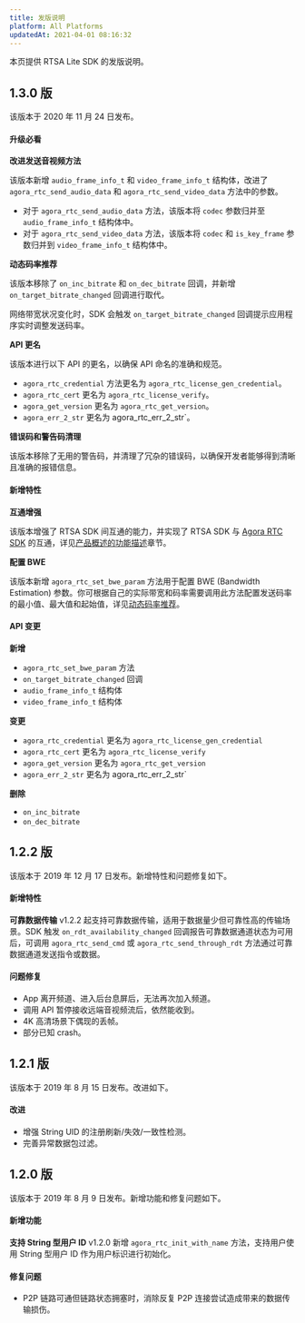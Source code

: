 ```yaml
---
title: 发版说明
platform: All Platforms
updatedAt: 2021-04-01 08:16:32
---
```


本页提供 RTSA Lite SDK 的发版说明。

## 1.3.0 版

该版本于 2020 年 11 月 24 日发布。

#### 升级必看

**改进发送音视频方法**

该版本新增 `audio_frame_info_t` 和 `video_frame_info_t` 结构体，改进了 `agora_rtc_send_audio_data` 和 `agora_rtc_send_video_data` 方法中的参数。

- 对于 `agora_rtc_send_audio_data` 方法，该版本将 `codec` 参数归并至 `audio_frame_info_t` 结构体中。
- 对于 `agora_rtc_send_video_data` 方法，该版本将 `codec` 和 `is_key_frame` 参数归并到 `video_frame_info_t` 结构体中。

**动态码率推荐**

该版本移除了 `on_inc_bitrate` 和 `on_dec_bitrate` 回调，并新增 `on_target_bitrate_changed` 回调进行取代。

网络带宽状况变化时，SDK 会触发 `on_target_bitrate_changed` 回调提示应用程序实时调整发送码率。

**API 更名**

该版本进行以下 API 的更名，以确保 API 命名的准确和规范。

- `agora_rtc_credential` 方法更名为 `agora_rtc_license_gen_credential`。
- `agora_rtc_cert` 更名为 `agora_rtc_license_verify`。
- `agora_get_version` 更名为 `agora_rtc_get_version`。
- `agora_err_2_str` 更名为 agora_rtc_err_2_str`。

**错误码和警告码清理**

该版本移除了无用的警告码，并清理了冗杂的错误码，以确保开发者能够得到清晰且准确的报错信息。

#### 新增特性

**互通增强**

该版本增强了 RTSA SDK 间互通的能力，并实现了 RTSA SDK 与 [Agora RTC SDK](https://docs.agora.io/cn/Agora%20Platform/term_agora_rtc_sdk) 的互通，详见[产品概述的功能描述](./product_rtsa)章节。

**配置 BWE**

该版本新增 `agora_rtc_set_bwe_param` 方法用于配置 BWE (Bandwidth Estimation) 参数。你可根据自己的实际带宽和码率需要调用此方法配置发送码率的最小值、最大值和起始值，详见[动态码率推荐](./recommend_bitrate_linux)。

#### API 变更

**新增**

- `agora_rtc_set_bwe_param` 方法
- `on_target_bitrate_changed` 回调
- `audio_frame_info_t` 结构体
- `video_frame_info_t` 结构体

**变更**

- `agora_rtc_credential` 更名为 `agora_rtc_license_gen_credential`
- `agora_rtc_cert` 更名为 `agora_rtc_license_verify`
- `agora_get_version` 更名为 `agora_rtc_get_version`
- `agora_err_2_str` 更名为 agora_rtc_err_2_str`

**删除**

- `on_inc_bitrate`
- `on_dec_bitrate`

## 1.2.2 版

该版本于 2019 年 12 月 17 日发布。新增特性和问题修复如下。

#### 新增特性

**可靠数据传输**
v1.2.2 起支持可靠数据传输，适用于数据量少但可靠性高的传输场景。SDK 触发 `on_rdt_availability_changed` 回调报告可靠数据通道状态为可用后，可调用 `agora_rtc_send_cmd` 或 `agora_rtc_send_through_rdt` 方法通过可靠数据通道发送指令或数据。

#### 问题修复

- App 离开频道、进入后台息屏后，无法再次加入频道。
- 调用 API 暂停接收远端音视频流后，依然能收到。
- 4K 高清场景下偶现的丢帧。
- 部分已知 crash。

## 1.2.1 版

该版本于 2019 年 8 月 15 日发布。改进如下。

#### 改进

- 增强 String UID 的注册刷新/失效/一致性检测。
- 完善异常数据包过滤。

## 1.2.0 版

该版本于 2019 年 8 月 9 日发布。新增功能和修复问题如下。

#### 新增功能

**支持 String 型用户 ID**
v1.2.0 新增 `agora_rtc_init_with_name` 方法，支持用户使用 String 型用户 ID 作为用户标识进行初始化。

#### 修复问题

- P2P 链路可通但链路状态拥塞时，消除反复 P2P 连接尝试造成带来的数据传输损伤。
